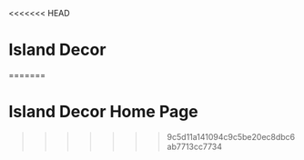 <<<<<<< HEAD
# Island Decor
=======
# Island Decor Home Page
>>>>>>> 9c5d11a141094c9c5be20ec8dbc6ab7713cc7734
